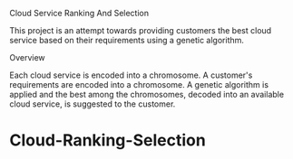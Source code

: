 Cloud Service Ranking And Selection

This project is an attempt towards providing customers the best cloud service based on their requirements using a genetic algorithm.

Overview

Each cloud service is encoded into a chromosome. A customer's requirements are encoded into a chromosome. A genetic algorithm is applied and the best among the chromosomes, decoded into an available cloud service, is suggested to the customer.
# Cloud-Ranking-Selection
